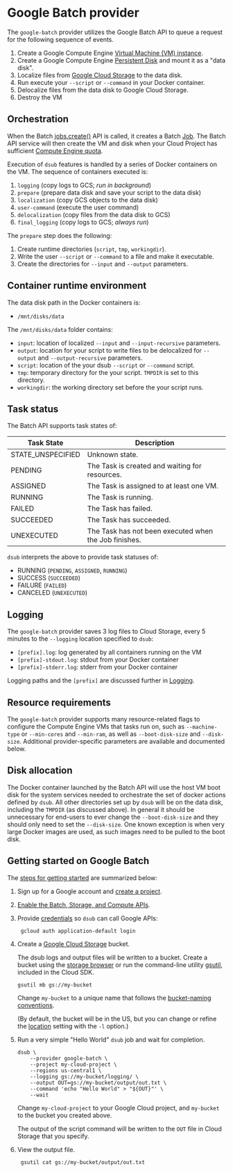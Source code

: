 # Google Batch provider

The `google-batch` provider utilizes the Google Batch API to queue a request for the following sequence of events.

1. Create a Google Compute Engine
[Virtual Machine (VM) instance](https://cloud.google.com/compute/docs/instances/).
2. Create a Google Compute Engine
[Persistent Disk](https://cloud.google.com/compute/docs/disks/) and mount it
as a "data disk".
3. Localize files from
[Google Cloud Storage](https://cloud.google.com/storage/docs/) to the data disk.
4. Run execute your `--script` or `--command` in your Docker container.
5. Delocalize files from the data disk to Google Cloud Storage.
6. Destroy the VM

## Orchestration

When the Batch [jobs.create()](https://cloud.google.com/batch/docs/reference/rest/v1alpha/projects.locations.jobs/create)
API is called, it creates a Batch [Job](https://cloud.google.com/batch/docs/reference/rest/v1alpha/projects.locations.jobs).
The Batch API service will then create the VM and disk when your Cloud Project has sufficient
[Compute Engine quota](https://cloud.google.com/compute/quotas).

Execution of `dsub` features is handled by a series of Docker containers on the
VM. The sequence of containers executed is:

1. `logging` (copy logs to GCS; *run in background*)
2. `prepare` (prepare data disk and save your script to the data disk)
3. `localization` (copy GCS objects to the data disk)
4. `user-command` (execute the user command)
5. `delocalization` (copy files from the data disk to GCS)
6. `final_logging` (copy logs to GCS; *always run*)

The `prepare` step does the following:

1. Create runtime directories (`script`, `tmp`, `workingdir`).
2. Write the user `--script` or `--command` to a file and make it executable.
3. Create the directories for `--input` and `--output` parameters.

## Container runtime environment

The data disk path in the Docker containers is:

- `/mnt/disks/data`

The `/mnt/disks/data` folder contains:

-   `input`: location of localized `--input` and `--input-recursive` parameters.
-   `output`: location for your script to write files to be delocalized for
    `--output` and `--output-recursive` parameters.
-   `script`: location of the your dsub `--script` or `--command` script.
-   `tmp`: temporary directory for the your script. `TMPDIR` is set to this
    directory.
-   `workingdir`: the working directory set before the your script runs.


## Task status

The Batch API supports task states of:

| Task State        | Description |
| ----------------- | ----------- |
| STATE_UNSPECIFIED	| Unknown state. |
| PENDING           | The Task is created and waiting for resources. |
| ASSIGNED          | The Task is assigned to at least one VM. |
| RUNNING           | The Task is running. |
| FAILED            | The Task has failed. |
| SUCCEEDED         | The Task has succeeded. |
| UNEXECUTED        | The Task has not been executed when the Job finishes. |

`dsub` interprets the above to provide task statuses of:

- RUNNING (`PENDING`, `ASSIGNED`, `RUNNING`)
- SUCCESS (`SUCCEEDED`)
- FAILURE (`FAILED`)
- CANCELED (`UNEXECUTED`)

## Logging

The `google-batch` provider saves 3 log files to Cloud Storage, every 5 minutes
to the `--logging` location specified to `dsub`:

- `[prefix].log`: log generated by all containers running on the VM
- `[prefix]-stdout.log`: stdout from your Docker container
- `[prefix]-stderr.log`: stderr from your Docker container

Logging paths and the `[prefix]` are discussed further in [Logging](../logging.md).

## Resource requirements

The `google-batch` provider supports many resource-related
flags to configure the Compute Engine VMs that tasks run on, such as
`--machine-type` or `--min-cores` and `--min-ram`, as well as `--boot-disk-size`
and `--disk-size`. Additional provider-specific parameters are available
and documented below.

## Disk allocation

The Docker container launched by the Batch API will use the host VM boot
disk for the system services needed to orchestrate the set of docker actions
defined by `dsub`.  All other directories set up by `dsub` will be on the
data disk, including the `TMPDIR` (as discussed above). In general it should
be unnecessary for end-users to ever change the `--boot-disk-size` and they
should only need to set the `--disk-size`. One known exception is when very
large Docker images are used, as such images need to be pulled to the boot disk.

## Getting started on Google Batch

The [steps for getting started](https://cloud.google.com/batch/docs/get-started)
are summarized below:

1.  Sign up for a Google account and
    [create a project](https://console.cloud.google.com/project?).

1.  [Enable the Batch, Storage, and Compute APIs](https://console.cloud.google.com/flows/enableapi?apiid=batch.googleapis.com,storage.googleapis.com,compute.googleapis.com&redirect=https://console.cloud.google.com).

1. Provide [credentials](https://developers.google.com/identity/protocols/application-default-credentials)
    so `dsub` can call Google APIs:

        gcloud auth application-default login

1.  Create a [Google Cloud Storage](https://cloud.google.com/storage) bucket.

    The dsub logs and output files will be written to a bucket. Create a
    bucket using the [storage browser](https://console.cloud.google.com/storage/browser?project=)
    or run the command-line utility [gsutil](https://cloud.google.com/storage/docs/gsutil),
    included in the Cloud SDK.

        gsutil mb gs://my-bucket

    Change `my-bucket` to a unique name that follows the
    [bucket-naming conventions](https://cloud.google.com/storage/docs/bucket-naming).

    (By default, the bucket will be in the US, but you can change or
    refine the [location](https://cloud.google.com/storage/docs/bucket-locations)
    setting with the `-l` option.)

1.  Run a very simple "Hello World" `dsub` job and wait for completion.

        dsub \
            --provider google-batch \
            --project my-cloud-project \
            --regions us-central1 \
            --logging gs://my-bucket/logging/ \
            --output OUT=gs://my-bucket/output/out.txt \
            --command 'echo "Hello World" > "${OUT}"' \
            --wait

    Change `my-cloud-project` to your Google Cloud project, and `my-bucket` to
    the bucket you created above.

    The output of the script command will be written to the `OUT` file in Cloud
    Storage that you specify.

1. View the output file.

        gsutil cat gs://my-bucket/output/out.txt
